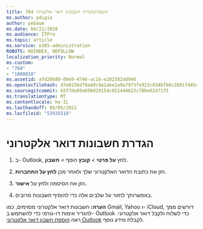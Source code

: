 ```yaml
---
title: 764 הוספה/הגדרת חשבונות דואר אלקטרוני
ms.author: pdigia
author: pebaum
ms.date: 04/21/2020
ms.audience: ITPro
ms.topic: article
ms.service: o365-administration
ROBOTS: NOINDEX, NOFOLLOW
localization_priority: Normal
ms.custom:
- "764"
- "1800018"
ms.assetid: afd20b89-09e9-4746-ac16-e282382dd948
ms.openlocfilehash: d7e015bd79addc9a1abe1a9a7973fe923c934bf60c2891f4454c13622a2b8a9f
ms.sourcegitcommit: b5f7da89a650d2915dc652449623c78be6247175
ms.translationtype: MT
ms.contentlocale: he-IL
ms.lasthandoff: 08/05/2021
ms.locfileid: "53935518"
---
```

# <a name="set-up-email-accounts"></a>הגדרת חשבונות דואר אלקטרוני

1. ב- Outlook, לחץ **על פרטי**  >  **קובץ** הוסף  >  **חשבון**.

2. הזן את כתובת הדואר האלקטרוני שלך ולאחר מכן **לחץ על התחברות**.

3. הזן את הסיסמה ולחץ על **אישור.**

4. באפשרותך לחזור על שלבים אלה כדי להוסיף חשבונות מרובים.

**הערה:** חשבונות דואר אלקטרוני מסוימים, כמו Gmail, Yahoo ו- iCloud, דורשים ממך להגדיר אימות דו-גורמי כדי להשתמש ב- Outlook כדי לשלוח ולקבל דואר אלקטרוני. ראה [הוספת חשבון דואר אלקטרוני Outlook](https://support.office.com/article/6e27792a-9267-4aa4-8bb6-c84ef146101b.aspx) לקבלת מידע נוסף.
  